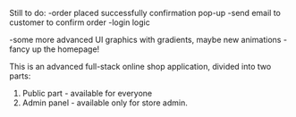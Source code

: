Still to do:
-order placed successfully confirmation pop-up
-send email to customer to confirm order
-login logic


-some more advanced UI graphics with gradients, maybe new animations
-fancy up the homepage!

This is an advanced full-stack online shop application, divided into two parts:
1. Public part - available for everyone
2. Admin panel - available only for store admin. 


